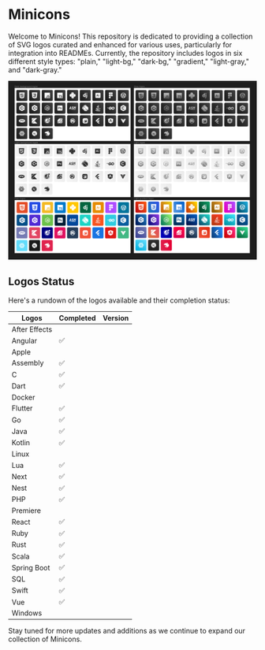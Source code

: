 # Minicons

Welcome to Minicons! This repository is dedicated to providing a collection of SVG logos curated and enhanced for various uses, particularly for integration into READMEs. Currently, the repository includes logos in six different style types: "plain," "light-bg," "dark-bg," "gradient," "light-gray," and "dark-gray."

![Screenshot](logos.png)

## Logos Status

Here's a rundown of the logos available and their completion status:

| Logos         | Completed | Version |
|---------------|-----------|---------|
| After Effects |           |         |
| Angular       | ✅        |         |
| Apple         |           |         |
| Assembly      | ✅        |         |
| C             | ✅        |         |
| Dart          | ✅        |         |
| Docker        |           |         |
| Flutter       | ✅        |         |
| Go            | ✅        |         |
| Java          | ✅        |         |
| Kotlin        | ✅        |         |
| Linux         |           |         |
| Lua           | ✅        |         |
| Next          | ✅        |         |
| Nest          | ✅        |         |
| PHP           | ✅        |         |
| Premiere      |           |         |
| React         | ✅        |         |
| Ruby          | ✅        |         |
| Rust          | ✅        |         |
| Scala         | ✅        |         |
| Spring Boot   | ✅        |         |
| SQL           | ✅        |         |
| Swift         | ✅        |         |
| Vue           | ✅        |         |
| Windows       |           |         |

Stay tuned for more updates and additions as we continue to expand our collection of Minicons.
